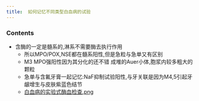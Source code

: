 ```yaml
---
title:  如何记忆不同类型白血病的试验
--- 
```


### Contents
- 含酶的一定是髓系的,淋系不需要酶去执行作用
  - 所以MPO/POX,NSE都在髓系阳性,但是急粒与急单又有区别
  - M3 MPO强阳性因为其分化的还不错 成堆的Auer小体,胞浆内较多粗大的颗粒
  - 急单与含氟牙膏一起记忆:NaF抑制试验阳性,与牙关联是因为M4,5引起牙龈增生与皮肤紫蓝色结节
  - [白血病的实验式酶血检查.png](/白血病的实验式酶血检查.png)

